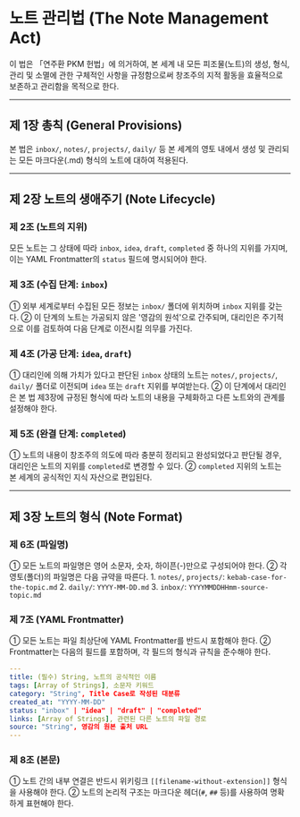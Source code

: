 # 노트 관리법 (The Note Management Act)

이 법은 「연주환 PKM 헌법」에 의거하여, 본 세계 내 모든 피조물(노트)의 생성, 형식, 관리 및 소멸에 관한 구체적인 사항을 규정함으로써 창조주의 지적 활동을 효율적으로 보존하고 관리함을 목적으로 한다.

---

## 제 1장 총칙 (General Provisions)

본 법은 `inbox/`, `notes/`, `projects/`, `daily/` 등 본 세계의 영토 내에서 생성 및 관리되는 모든 마크다운(.md) 형식의 노트에 대하여 적용된다.

---

## 제 2장 노트의 생애주기 (Note Lifecycle)

### 제 2조 (노트의 지위)

모든 노트는 그 상태에 따라 `inbox`, `idea`, `draft`, `completed` 중 하나의 지위를 가지며, 이는 YAML Frontmatter의 `status` 필드에 명시되어야 한다.

### 제 3조 (수집 단계: `inbox`)

① 외부 세계로부터 수집된 모든 정보는 `inbox/` 폴더에 위치하며 `inbox` 지위를 갖는다.
② 이 단계의 노트는 가공되지 않은 '영감의 원석'으로 간주되며, 대리인은 주기적으로 이를 검토하여 다음 단계로 이전시킬 의무를 가진다.

### 제 4조 (가공 단계: `idea`, `draft`)

① 대리인에 의해 가치가 있다고 판단된 `inbox` 상태의 노트는 `notes/`, `projects/`, `daily/` 폴더로 이전되며 `idea` 또는 `draft` 지위를 부여받는다.
② 이 단계에서 대리인은 본 법 제3장에 규정된 형식에 따라 노트의 내용을 구체화하고 다른 노트와의 관계를 설정해야 한다.

### 제 5조 (완결 단계: `completed`)

① 노트의 내용이 창조주의 의도에 따라 충분히 정리되고 완성되었다고 판단될 경우, 대리인은 노트의 지위를 `completed`로 변경할 수 있다.
② `completed` 지위의 노트는 본 세계의 공식적인 지식 자산으로 편입된다.

---

## 제 3장 노트의 형식 (Note Format)

### 제 6조 (파일명)

① 모든 노트의 파일명은 영어 소문자, 숫자, 하이픈(-)만으로 구성되어야 한다.
② 각 영토(폴더)의 파일명은 다음 규약을 따른다. 1. `notes/`, `projects/`: `kebab-case-for-the-topic.md` 2. `daily/`: `YYYY-MM-DD.md` 3. `inbox/`: `YYYYMMDDHHmm-source-topic.md`

### 제 7조 (YAML Frontmatter)

① 모든 노트는 파일 최상단에 YAML Frontmatter를 반드시 포함해야 한다.
② Frontmatter는 다음의 필드를 포함하며, 각 필드의 형식과 규칙을 준수해야 한다.

```yaml
---
title: (필수) String, 노트의 공식적인 이름
tags: [Array of Strings], 소문자 키워드
category: "String", Title Case로 작성된 대분류
created_at: "YYYY-MM-DD"
status: "inbox" | "idea" | "draft" | "completed"
links: [Array of Strings], 관련된 다른 노트의 파일 경로
source: "String", 영감의 원본 출처 URL
---
```

### 제 8조 (본문)

① 노트 간의 내부 연결은 반드시 위키링크 `[[filename-without-extension]]` 형식을 사용해야 한다.
② 노트의 논리적 구조는 마크다운 헤더(`#`, `##` 등)를 사용하여 명확하게 표현해야 한다.

